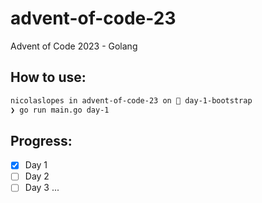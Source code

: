 # advent-of-code-23
Advent of Code 2023 - Golang


## How to use:
```sh
nicolaslopes in advent-of-code-23 on  day-1-bootstrap 
❯ go run main.go day-1
```

## Progress:
- [x] Day 1
- [ ] Day 2
- [ ] Day 3
...
